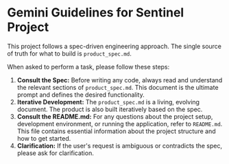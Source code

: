 # Gemini Guidelines for Sentinel Project

This project follows a spec-driven engineering approach. The single source of truth for what to build is `product_spec.md`.

When asked to perform a task, please follow these steps:

1.  **Consult the Spec:** Before writing any code, always read and understand the relevant sections of `product_spec.md`. This document is the ultimate prompt and defines the desired functionality.
2.  **Iterative Development:** The `product_spec.md` is a living, evolving document. The product is also built iteratively based on the spec.
3. **Consult the README.md:** For any questions about the project setup, development environment, or running the application, refer to `README.md`. This file contains essential information about the project structure and how to get started.
4.  **Clarification:** If the user's request is ambiguous or contradicts the spec, please ask for clarification.


